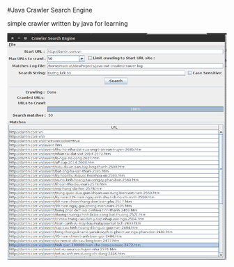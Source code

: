 #Java Crawler Search Engine

simple crawler written by java for learning

![Alt crawler searching engine](image.png)